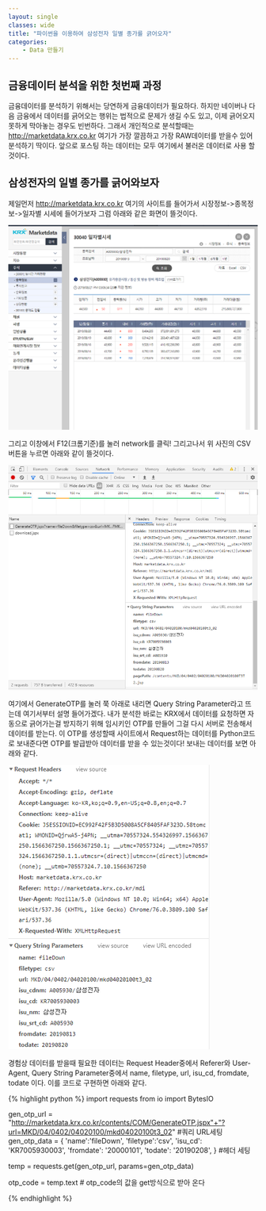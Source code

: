 ```yaml
---
layout: single
classes: wide
title: "파이썬을 이용하여 삼성전자 일별 종가를 긁어오자"
categories:
    - Data 만들기
---
```


## 금융데이터 분석을 위한 첫번째 과정
금융데이터를 분석하기 위해서는 당연하게 금융데이터가 필요하다. 하지만 네이버나 다음 금융에서 데이터를 긁어오는 행위는 법적으로 문제가 생길 수도 있고, 이제 긁어오지 못하게 막아놓는 경우도 빈번하다. 그래서 개인적으로 분석할때는 http://marketdata.krx.co.kr 여기가 가장 깔끔하고 가장 RAW데이터를 받을수 있어 분석하기 딱이다. 앞으로 포스팅 하는 데이터는 모두 여기에서 불러온 데이터로 사용 할 것이다.
## 삼성전자의 일별 종가를 긁어와보자
제일먼저 http://marketdata.krx.co.kr 여기의 사이트를 들어가서 시장정보->종목정보->일자별 시세에 들어가보자 그럼 아래와 같은 화면이 뜰것이다. 

![page1](/images/make_data/1.PNG)

그리고 이창에서 F12(크롬기준)를 눌러 network를 클릭! 그리고나서 위 사진의 CSV 버튼을 누르면 아래와 같이 뜰것이다.


![page1](/images/make_data/2.PNG)


여기에서 GenerateOTP를 눌러 쭉 아래로 내리면 Query String Parameter라고 뜨는데 여기서부터 설명 들어가겠다.
내가 분석한 바로는 KRX에서 데이터를 요청하면 자동으로 긁어가는걸 방지하기 위해 임시키인 OTP를 만들어 그걸 다시 서버로 전송해서 데이터를 받는다. 이 OTP를 생성할때 사이트에서 Request하는 데이터를 Python코드로 보내준다면 OTP를 발급받아 데이터를 받을 수 있는것이다!
보내는 데이터를 보면 아래와 같다.


![page1](/images/make_data/3.PNG)


경험상 데이터를 받을때 필요한 데이터는 Request Header중에서 Referer와 User-Agent, Query String Parameter중에서 name, filetype, url, isu_cd, fromdate, todate 이다. 이를 코드로 구현하면 아래와 같다.

{% highlight python %}
import requests
from io import BytesIO

gen_otp_url = "http://marketdata.krx.co.kr/contents/COM/GenerateOTP.jspx"+"?url=MKD/04/0402/04020100/mkd04020100t3_02"
#쿼리 URL세팅
gen_otp_data = {
    'name':'fileDown',
    'filetype':'csv',
    'isu_cd': 'KR7005930003',
    'fromdate': '20000101',
    'todate': '20190208',
} #헤더 세팅

temp = requests.get(gen_otp_url, params=gen_otp_data)
    
otp_code = temp.text # otp_code의 값을 get방식으로 받아 온다

{% endhighlight %}
